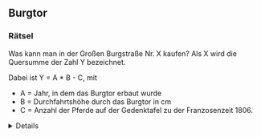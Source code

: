 ## Burgtor
### Rätsel

Was kann man in der Großen Burgstraße Nr. X kaufen? Als X wird die Quersumme der Zahl Y bezeichnet.

Dabei ist Y = A * B - C, mit
- A = Jahr, in dem das Burgtor erbaut wurde
- B = Durchfahrtshöhe durch das Burgtor in cm
- C = Anzahl der Pferde auf der Gedenktafel zu der Franzosenzeit 1806.

<details>
Lösung
A = Jahr, in dem das Burgtor erbaut wurde
-> 1444
B = Anzahl der Pferde auf der Gedenktafel zur Schlacht bei Lübeck 1806
-> 11
C = Durchfahrtshöhe durch das Burgtor in cm
-> 380
Y = A * B - C = 1444 * 11 - 380 = 15504
Die Quersumme von 15504 ist 15.
-> in der Großen Burgstraße Nr. 15 ist ein Blumenladen -> Blumen
</details>